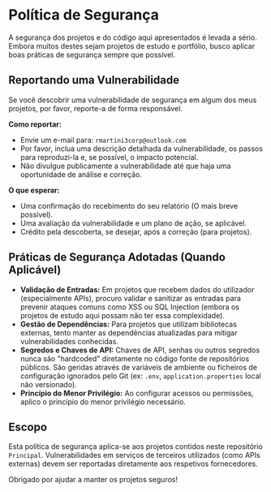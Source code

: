 # Política de Segurança

A segurança dos projetos e do código aqui apresentados é levada a sério. Embora muitos destes sejam projetos de estudo e portfólio, busco aplicar boas práticas de segurança sempre que possível.

## Reportando uma Vulnerabilidade

Se você descobrir uma vulnerabilidade de segurança em algum dos meus projetos, por favor, reporte-a de forma responsável.

**Como reportar:**

* Envie um e-mail para: `rmartini3corp@outlook.com`
* Por favor, inclua uma descrição detalhada da vulnerabilidade, os passos para reproduzi-la e, se possível, o impacto potencial.
* Não divulgue publicamente a vulnerabilidade até que haja uma oportunidade de análise e correção.

**O que esperar:**

* Uma confirmação do recebimento do seu relatório (O mais breve possível).
* Uma avaliação da vulnerabilidade e um plano de ação, se aplicável.
* Crédito pela descoberta, se desejar, após a correção (para projetos).

## Práticas de Segurança Adotadas (Quando Aplicável)

* **Validação de Entradas:** Em projetos que recebem dados do utilizador (especialmente APIs), procuro validar e sanitizar as entradas para prevenir ataques comuns como XSS ou SQL Injection (embora os projetos de estudo aqui possam não ter essa complexidade).
* **Gestão de Dependências:** Para projetos que utilizam bibliotecas externas, tento manter as dependências atualizadas para mitigar vulnerabilidades conhecidas.
* **Segredos e Chaves de API:** Chaves de API, senhas ou outros segredos nunca são "hardcoded" diretamente no código fonte de repositórios públicos. São geridas através de variáveis de ambiente ou ficheiros de configuração ignorados pelo Git (ex: `.env`, `application.properties` local não versionado).
* **Princípio do Menor Privilégio:** Ao configurar acessos ou permissões, aplico o princípio do menor privilégio necessário.

## Escopo

Esta política de segurança aplica-se aos projetos contidos neste repositório `Principal`. Vulnerabilidades em serviços de terceiros utilizados (como APIs externas) devem ser reportadas diretamente aos respetivos fornecedores.

Obrigado por ajudar a manter os projetos seguros!
